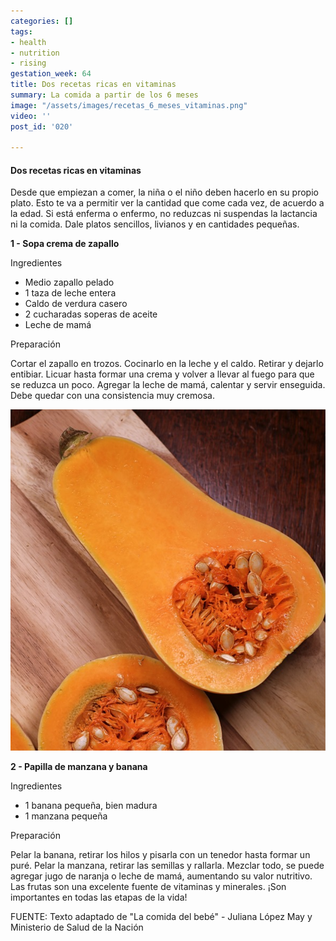 ```yaml
---
categories: []
tags:
- health
- nutrition
- rising
gestation_week: 64
title: Dos recetas ricas en vitaminas
summary: La comida a partir de los 6 meses
image: "/assets/images/recetas_6_meses_vitaminas.png"
video: ''
post_id: '020'

---
```

#### Dos recetas ricas en vitaminas

Desde que empiezan a comer, la niña o el niño deben hacerlo en su propio plato. Esto te va a permitir ver la cantidad que come cada vez, de acuerdo a la edad. Si está enferma o enfermo, no reduzcas ni suspendas la lactancia ni la comida. Dale platos sencillos, livianos y en cantidades pequeñas. 

**1 - Sopa crema de zapallo** 

Ingredientes 

* Medio zapallo pelado
* 1 taza de leche entera
* Caldo de verdura casero
* 2 cucharadas soperas de aceite
* Leche de mamá 

Preparación 

Cortar el zapallo en trozos. Cocinarlo en la leche y el caldo. Retirar y dejarlo entibiar. Licuar hasta formar una crema y volver a llevar al fuego para que se reduzca un poco. Agregar la leche de mamá, calentar y servir enseguida. Debe quedar con una consistencia muy cremosa. 

![](/assets/images/f.png)

**2 - Papilla de manzana y banana** 

Ingredientes 

* 1 banana pequeña, bien madura
* 1 manzana pequeña

Preparación

Pelar la banana, retirar los hilos y pisarla con un tenedor hasta formar un puré. Pelar la manzana, retirar las semillas y rallarla. Mezclar todo, se puede agregar jugo de naranja o leche de mamá, aumentando su valor nutritivo. Las frutas son una excelente fuente de vitaminas y minerales. ¡Son importantes en todas las etapas de la vida! 

FUENTE: Texto adaptado de "La comida del bebé" - Juliana López May y Ministerio de Salud de la Nación